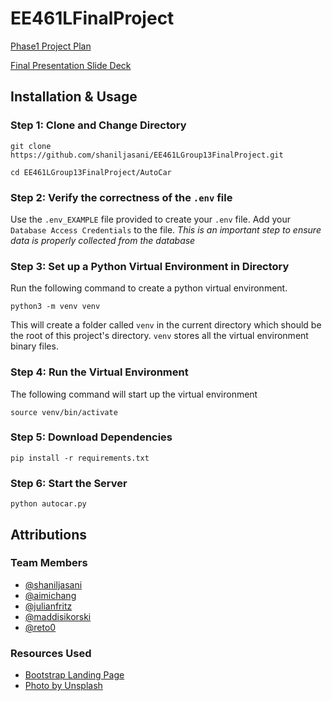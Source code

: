 # EE461LFinalProject

[Phase1 Project Plan](https://docs.google.com/document/d/1rApgJsrwuO0qmSJnTGVC2pQvfeLYDfRq002YYi_eLzU/edit?usp=sharing)

[Final Presentation Slide Deck](https://docs.google.com/presentation/d/1juz9XHWT76aRvAsTMsBal4QT3Y7X225O_kpOCYwyoOI/edit#slide=id.gd162f5957b_0_236)



## Installation & Usage

### Step 1: Clone and Change Directory

```
git clone https://github.com/shaniljasani/EE461LGroup13FinalProject.git
```
```
cd EE461LGroup13FinalProject/AutoCar
```
### Step 2: Verify the correctness of the `.env` file
Use the `.env_EXAMPLE` file provided to create your `.env` file. Add your `Database Access Credentials` to the file. *This is an important step to ensure data is properly collected from the database*

### Step 3: Set up a Python Virtual Environment in Directory

Run the following command to create a python virtual environment.
```
python3 -m venv venv
```
This will create a folder called `venv` in the current directory which should be the root of this project's directory. `venv` stores all the virtual environment binary files.

### Step 4: Run the Virtual Environment

The following command will start up the virtual environment
```
source venv/bin/activate
```

### Step 5: Download Dependencies
```
pip install -r requirements.txt
```

### Step 6: Start the Server
```
python autocar.py
```

## Attributions

### Team Members

- [@shaniljasani](https://github.com/shaniljasani)
- [@aimichang](https://github.com/aimichang)
- [@julianfritz](https://github.com/JulianFritz)
- [@maddisikorski](https://github.com/maddisikorski)
- [@reto0](https://github.com/Reto0)

### Resources Used 

- [Bootstrap Landing Page](https://www.freecodecamp.org/news/learn-bootstrap-4-in-30-minute-by-building-a-landing-page-website-guide-for-beginners-f64e03833f33/)
- [Photo by Unsplash](https://unsplash.com/@introspectivedsgn?utm_source=unsplash&utm_medium=referral&utm_content=creditCopyText)
